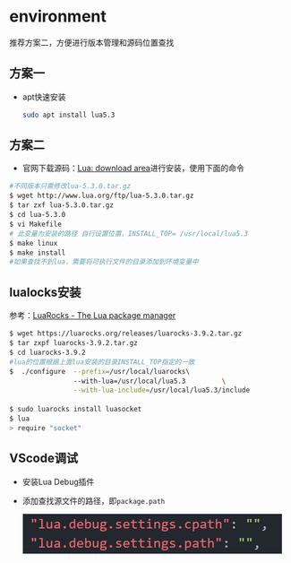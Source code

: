 # environment

推荐方案二，方便进行版本管理和源码位置查找

## 方案一

- apt快速安装
  
  ```bash
  sudo apt install lua5.3
  ```

## 方案二

- 官网下载源码：[Lua: download area](https://www.lua.org/ftp/)进行安装，使用下面的命令

```bash
#不同版本只需修改lua-5.3.0.tar.gz
$ wget http://www.lua.org/ftp/lua-5.3.0.tar.gz
$ tar zxf lua-5.3.0.tar.gz
$ cd lua-5.3.0
$ vi Makefile
# 此变量为安装的路径 自行设置位置，INSTALL_TOP= /usr/local/lua5.3
$ make linux
$ make install
#如果查找不到lua，需要将可执行文件的目录添加到环境变量中
```

## lualocks安装

参考：[LuaRocks - The Lua package manager](https://luarocks.org/)

```bash
$ wget https://luarocks.org/releases/luarocks-3.9.2.tar.gz
$ tar zxpf luarocks-3.9.2.tar.gz
$ cd luarocks-3.9.2
#lua的位置根据上面lua安装的目录INSTALL_TOP指定的一致
$  ./configure  --prefix=/usr/local/luarocks\ 
                --with-lua=/usr/local/lua5.3         \
                --with-lua-include=/usr/local/lua5.3/include

$ sudo luarocks install luasocket
$ lua
> require "socket"
```

## VScode调试

- 安装Lua Debug插件

- 添加查找源文件的路径，即`package.path`
  
  ![](../assets/2023-03-22-17-44-04-image.png)

